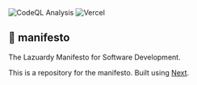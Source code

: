 <div>
  <img alt="CodeQL Analysis" src="https://github.com/aksara-inc/landing/actions/workflows/github-code-scanning/codeql/badge.svg" />
  <img alt="Vercel" src="https://deploy-badge.vercel.app?url=https://lazuardy.tech&logo=vercel&name=vercel" />
</div>

## 📃 manifesto

The Lazuardy Manifesto for Software Development.

This is a repository for the manifesto. Built using [Next](https://nextjs.org).
